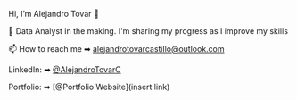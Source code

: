 Hi, I’m Alejandro Tovar 👋

🌱 Data Analyst in the making. I'm sharing my progress as I improve my skills

📫 How to reach me  ➡︎ alejandrotovarcastillo@outlook.com

LinkedIn:  ➡︎ [@AlejandroTovarC](https://www.linkedin.com/in/alejandro-tovar-castillo/)

Portfolio:  ➡︎ [@Portfolio Website](insert link)

<!---
AlejandroTovarC/AlejandroTovarC is a ✨ special ✨ repository because its `README.md` (this file) appears on your GitHub profile.
You can click the Preview link to take a look at your changes.
--->
